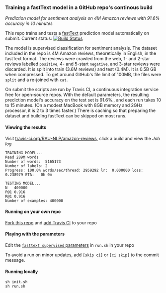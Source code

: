 
### Training a fastText model in a GitHub repo's continous build
*Prediction model for sentiment analysis on 4M Amazon reviews with 91.6% accuracy in 10 minutes*  

This repo trains and tests a [fastText](https://github.com/facebookresearch/fastText) prediction model automatically on submit.  Current status: [![Build Status](https://travis-ci.org/RAU-NLP/amazon-reviews.png)](https://travis-ci.org/RAU-NLP/amazon-reviews)

The model is supervised classification for sentiment analysis.  The dataset included in the repo is 4M Amazon reviews, theoretically in English, in the fastText format.  The reviews were crawled from the web, 1- and 2-star reviews labelled `positive`, 4- and 5-start `negative`, and 3-star reviews were discarded.  It is split into train (3.6M reviews) and test (0.4M).  It is 0.5B GB when compressed.  To get around GitHub's file limit of 100MB, the files were `split` and a re-joined with `cat`.

On submit the scripts are run by Travis CI, a continuous integration service free for open-source repos.  With the default parameters, the resulting prediction model's accuracy on the test set is 91.6%., and each run takes 10 to 15 minutes.  (On a modest MacBook with 8GB memory and 2GHz processor, it is 2 to 3 times faster.)  There is caching so that preparing the dataset and building fastText can be skipped on most runs.

#### Viewing the results

Visit [travis-ci.org/RAU-NLP/amazon-reviews](https://travis-ci.org/RAU-NLP/amazon-reviews/builds), click a build and view the *Job log*
```
TRAINING MODEL...
Read 289M words
Number of words:  5165173
Number of labels: 2
Progress: 100.0% words/sec/thread: 2959292 lr:  0.000000 loss:  0.238979 ETA:   0h 0m

TESTING MODEL...
N	400000
P@1	0.916
R@1	0.916
Number of examples: 400000
```

#### Running on your own repo

[Fork this repo](https://github.com/RAU-NLP/amazon-reviews/fork) and [add Travis CI](https://docs.travis-ci.com/user/getting-started/) to your repo

#### Playing with the parameters

Edit the [`fasttext supervised` parameters](https://github.com/facebookresearch/fastText#full-documentation) in `run.sh` in your repo

To avoid a run on minor updates, add `[skip ci]` or `[ci skip]` to the commit message.

#### Running locally

```
sh init.sh
sh run.sh
```
